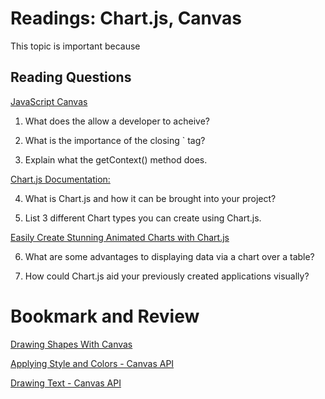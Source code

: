 # Readings: Chart.js, Canvas
This topic is important because 

## Reading Questions
[JavaScript Canvas](https://www.javascripttutorial.net/web-apis/javascript-canvas/)

1. What does the <canvas> allow a developer to acheive?

2. What is the importance of the closing `</canvas> tag?

3. Explain what the getContext() method does.

[Chart.js Documentation:](http://www.chartjs.org/docs/)

4. What is Chart.js and how it can be brought into your project?

5. List 3 different Chart types you can create using Chart.js.

[Easily Create Stunning Animated Charts with Chart.js](https://www.webdesignerdepot.com/2013/11/easily-create-stunning-animated-charts-with-chart-js/)

6. What are some advantages to displaying data via a chart over a table?


7. How could Chart.js aid your previously created applications visually?


# Bookmark and Review

[Drawing Shapes With Canvas](https://developer.mozilla.org/en-US/docs/Web/API/Canvas_API/Tutorial/Drawing_shapes)

[Applying Style and Colors - Canvas API](https://developer.mozilla.org/en-US/docs/Web/API/Canvas_API/Tutorial/Applying_styles_and_colors)

[Drawing Text - Canvas API](https://developer.mozilla.org/en-US/docs/Web/API/Canvas_API/Tutorial/Drawing_text)
